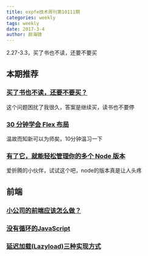 ```yaml
---
title: expfe技术周刊第10111期
categories: weekly
tags: weekly
date: 2017-3-4
author: 颜海镜
---
```

2.27-3.3，买了书也不读，还要不要买

## 本期推荐
### [买了书也不读，还要不要买？](http://mp.weixin.qq.com/s?__biz=MjM5ODQ2MDIyMA==&mid=2650713060&idx=1&sn=f6cfb8bac38591a6df87b3ebe290166c&chksm=bec065b789b7eca1290b229ad77e1ceca7b3f6de389e8dee5a10ef8b47c2b0a8edf495f9c57a&mpshare=1&scene=1&srcid=0301cCLRYnLwWQBj5dqpl8ej#rd)
这个问题困扰了我很久，答案是继续买，读书也不要停

### [30 分钟学会 Flex 布局](https://zhuanlan.zhihu.com/p/25303493)
温故而知新可以为师矣，10分钟温习一下

### [有了它，就能轻松管理你的多个 Node 版本](https://www.h5jun.com/post/manage_node_with_n.html)
爱折腾的小伙伴，试试这个吧，node的版本真是让人头疼

<!-- more -->

## 前端
### [小公司的前端应该怎么做？](http://www.cnblogs.com/yexiaochai/p/5311712.html)

### [没有循环的JavaScript](https://github.com/Findow-team/Blog/issues/16)

### [延迟加载(Lazyload)三种实现方式](https://zhuanlan.zhihu.com/p/25455672)
